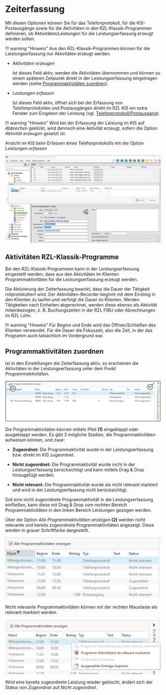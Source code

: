 # Zeiterfassung

Mit diesen Optionen können Sie für das Telefonprotokoll, für die KIS-
Postausgänge sowie für die Aktivitäten in den RZL-Klassik-Programmen
definieren, ob Aktivitäten/Leistungen für die Leistungserfassung erzeugt
werden sollen.

!!! warning "Hinweis"
    Aus den RZL-Klassik-Programmen können für die Leistungserfassung nur
    Aktivitäten erzeugt werden.

-   *Aktivitäten erzeugen*

    Ist dieses Feld aktiv, werden die Aktivitäten übernommen und können
    zu einem späteren Zeitpunkt direkt in der Leistungserfassung
    eingetragen werden (siehe [Programmaktivitäten zuordnen](../Einstellungen/Zeiterfassung.md#programmaktivitaten-zuordnen)).

-   *Leistungen erfassen*

    Ist dieses Feld aktiv, öffnet sich bei der Erfassung von
    Telefonprotokollen und Postausgängen direkt im RZL KIS ein extra
    Fenster zum Eingeben der Leistung (vgl. [Telefonprotokoll/Postausgang](../Leistungserfassung/Eingabe%20einer%20Leistungszeile%20außerhalb%20der%20LE.md#mittels-telefonprotokollpostausgang)).

!!! warning "Hinweis"
    Wird bei der Erfassung der Leistung im KIS auf *Abbrechen* geklickt,
    wird dennoch eine Aktivität erzeugt, sofern die Option *Aktivität
    erzeugen* gesetzt ist.

Ansicht im KIS beim Erfassen eines Telefonprotokolls mit der
Option *Leistungen erfassen*

![](<img/image75.png>)

## Aktivitäten RZL-Klassik-Programme

Bei den RZL-Klassik-Programmen kann in der Leistungserfassung
eingestellt werden, dass aus den Aktivitäten im Klienten
Programmaktivitäten für die Leistungserfassung erzeugt werden.

Die Aktivierung der Zeiterfassung bewirkt, dass die Dauer der Tätigkeit
mitprotokolliert wird. Der Aktivitäten-Recorder beginnt mit dem Einstieg
in den Klienten zu laufen und verfolgt die Dauer im Klienten. Werden
Tätigkeiten nach Einheiten abgerechnet, werden diese ebenso als
Aktivität miteinbezogen, z. B. Buchungszeilen in der RZL FIBU oder
Abrechnungen im RZL Lohn.

!!! warning "Hinweis"
    Für Beginn und Ende wird das Öffnen/Schließen des Klienten verwendet.
    Für die Dauer die Fokuszeit, also die Zeit, in der das Programm auch
    tatsächlich im Vordergrund war.

## Programmaktivitäten zuordnen

Ist in den Einstellungen die Zeiterfassung aktiv, so erscheinen die
Aktivitäten in der Leistungserfassung unter dem Punkt
*Programmaktivitäten*.

![](<img/image76.png>)

Die Programmaktivitäten können mittels Pfeil **(1)** eingeklappt oder
ausgeklappt werden. Es gibt 3 mögliche Stadien, die Programmaktivitäten
aufweisen können, und zwar:

-   **Zugeordnet:** Die Programmaktivität wurde in der
    Leistungserfassung bzw. direkt im KIS zugeordnet.

-   **Nicht zugeordnet:** Die Programmaktivität wurde nicht in der
    Leistungserfassung berücksichtigt und kann mittels Drag & Drop
    hinzugefügt werden.

-   **Nicht relevant:** Die Programmaktivität wurde als nicht relevant
    markiert und wird in der Leistungserfassung nicht berücksichtigt.

Soll eine nicht zugeordnete Programmaktivität in die Leistungserfassung
einfließen, kann diese mit Drag & Drop vom rechten Bereich
Programmaktivitäten in den linken Bereich Leistungen gezogen werden.

Über die Option *Alle Programmaktivitäten anzeigen* **(2)** werden nicht
relevante und bereits zugeordnete Programmaktivitäten angezeigt. Diese
werden in grauer Schriftfarbe dargestellt.

![](<img/image77.png>)

Nicht relevante Programmaktivitäten können mit der rechten Maustaste als
relevant markiert werden.

![](<img/image78.png>)

Wird eine bereits zugeordnete Leistung wieder gelöscht, ändert sich der
Status von *Zugeordnet* auf *Nicht zugeordnet*.

